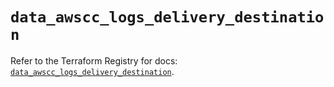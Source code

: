 # `data_awscc_logs_delivery_destination`

Refer to the Terraform Registry for docs: [`data_awscc_logs_delivery_destination`](https://registry.terraform.io/providers/hashicorp/awscc/0.70.0/docs/data-sources/logs_delivery_destination).
